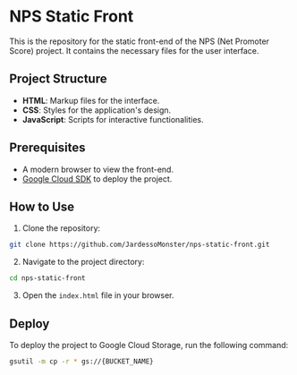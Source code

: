 # NPS Static Front

This is the repository for the static front-end of the NPS (Net Promoter Score) project. It contains the necessary files for the user interface.

## Project Structure

- **HTML**: Markup files for the interface.
- **CSS**: Styles for the application's design.
- **JavaScript**: Scripts for interactive functionalities.

## Prerequisites

- A modern browser to view the front-end.
- [Google Cloud SDK](https://cloud.google.com/sdk/docs/install) to deploy the project.

## How to Use

1. Clone the repository:

```bash
git clone https://github.com/JardessoMonster/nps-static-front.git
```

2. Navigate to the project directory:

```bash
cd nps-static-front
```

3. Open the `index.html` file in your browser.

## Deploy

To deploy the project to Google Cloud Storage, run the following command:

```bash
gsutil -m cp -r * gs://{BUCKET_NAME}
```
